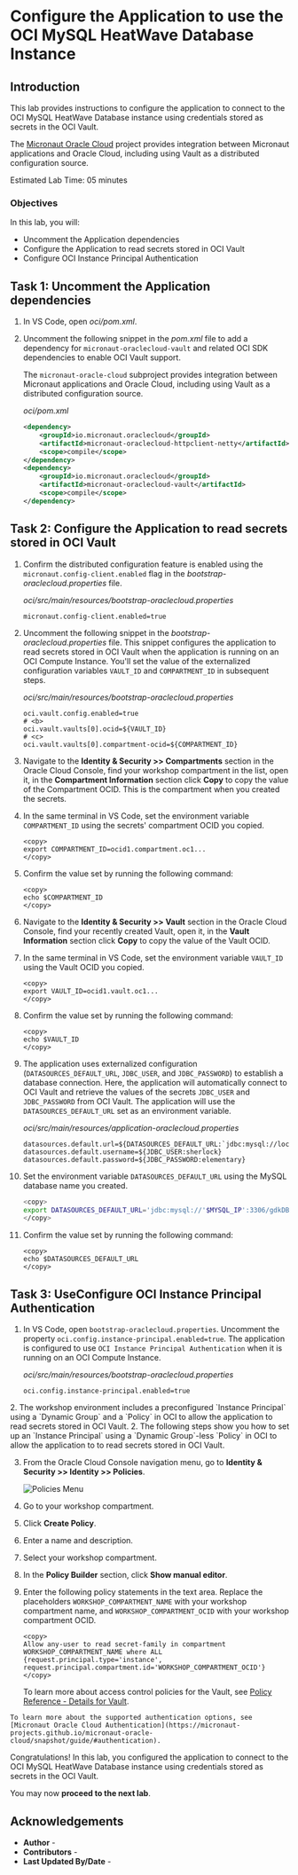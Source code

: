 # Configure the Application to use the OCI MySQL HeatWave Database Instance

## Introduction

This lab provides instructions to configure the application to connect to the OCI MySQL HeatWave Database instance using credentials stored as secrets in the OCI Vault.

The [Micronaut Oracle Cloud](https://micronaut-projects.github.io/micronaut-oracle-cloud/latest/guide/index.html) project provides integration between Micronaut applications and Oracle Cloud, including using Vault as a distributed configuration source.

Estimated Lab Time: 05 minutes

### Objectives

In this lab, you will:

* Uncomment the Application dependencies
* Configure the Application to read secrets stored in OCI Vault
* Configure OCI Instance Principal Authentication

## Task 1: Uncomment the Application dependencies

1. In VS Code, open _oci/pom.xml_.

2. Uncomment the following snippet in the _pom.xml_ file to add a dependency for `micronaut-oraclecloud-vault` and related OCI SDK dependencies to enable OCI Vault support.

	The `micronaut-oracle-cloud` subproject provides integration between Micronaut applications and Oracle Cloud, including using Vault as a distributed configuration source.

    _oci/pom.xml_

    ``` xml
    <dependency>
        <groupId>io.micronaut.oraclecloud</groupId>
        <artifactId>micronaut-oraclecloud-httpclient-netty</artifactId>
        <scope>compile</scope>
    </dependency>
    <dependency>
        <groupId>io.micronaut.oraclecloud</groupId>
        <artifactId>micronaut-oraclecloud-vault</artifactId>
        <scope>compile</scope>
    </dependency>
    ```

## Task 2: Configure the Application to read secrets stored in OCI Vault

1. Confirm the distributed configuration feature is enabled using the `micronaut.config-client.enabled` flag in the _bootstrap-oraclecloud.properties_ file.

    _oci/src/main/resources/bootstrap-oraclecloud.properties_

    ```properties
    micronaut.config-client.enabled=true
    ```

2. Uncomment the following snippet in the _bootstrap-oraclecloud.properties_ file. This snippet configures the application to read secrets stored in OCI Vault when the application is running on an OCI Compute Instance. You'll set the value of the externalized configuration variables `VAULT_ID` and `COMPARTMENT_ID` in subsequent steps.

    _oci/src/main/resources/bootstrap-oraclecloud.properties_

    ```properties
	oci.vault.config.enabled=true
	# <b>
    oci.vault.vaults[0].ocid=${VAULT_ID}
    # <c>
    oci.vault.vaults[0].compartment-ocid=${COMPARTMENT_ID}
    ```

3. Navigate to the **Identity & Security >> Compartments** section in the Oracle Cloud Console, find your workshop compartment in the list, open it, in the **Compartment Information** section click **Copy** to copy the value of the Compartment OCID. This is the compartment when you created the secrets.

4. In the same terminal in VS Code, set the environment variable `COMPARTMENT_ID` using the secrets' compartment OCID you copied.

	```
	<copy>
	export COMPARTMENT_ID=ocid1.compartment.oc1...
	</copy>
	```

5. Confirm the value set by running the following command:

	```
	<copy>
	echo $COMPARTMENT_ID
	</copy>
	```

6. Navigate to the **Identity & Security >> Vault** section in the Oracle Cloud Console, find your recently created Vault, open it, in the **Vault Information** section click **Copy** to copy the value of the Vault OCID.

7. In the same terminal in VS Code, set the environment variable `VAULT_ID` using the Vault OCID you copied.

	```
	<copy>
	export VAULT_ID=ocid1.vault.oc1...
	</copy>
	```

8. Confirm the value set by running the following command:

	```
	<copy>
	echo $VAULT_ID
	</copy>
	```

9. The application uses externalized configuration (`DATASOURCES_DEFAULT_URL`, `JDBC_USER`, and `JDBC_PASSWORD`) to establish a database connection. Here, the application will automatically connect to OCI Vault and retrieve the values of the secrets `JDBC_USER` and `JDBC_PASSWORD` from OCI Vault. The application will use the `DATASOURCES_DEFAULT_URL` set as an environment variable.

	_oci/src/main/resources/application-oraclecloud.properties_

	``` properties
	datasources.default.url=${DATASOURCES_DEFAULT_URL:`jdbc:mysql://localhost:3306/db`}
	datasources.default.username=${JDBC_USER:sherlock}
	datasources.default.password=${JDBC_PASSWORD:elementary}
	```

10. Set the environment variable `DATASOURCES_DEFAULT_URL` using the MySQL database name you created.

	```bash
	<copy>
	export DATASOURCES_DEFAULT_URL='jdbc:mysql://'$MYSQL_IP':3306/gdkDB'
	</copy>
	```

11. Confirm the value set by running the following command:

	```
	<copy>
	echo $DATASOURCES_DEFAULT_URL
	</copy>
	```

## Task 3: <if type="desktop">Use</if><if type="tenancy">Configure</if> OCI Instance Principal Authentication

1. In VS Code, open `bootstrap-oraclecloud.properties`. Uncomment the property `oci.config.instance-principal.enabled=true`. The application is configured to use `OCI Instance Principal Authentication` when it is running on an OCI Compute Instance. 

	_oci/src/main/resources/bootstrap-oraclecloud.properties_

	```properties
	oci.config.instance-principal.enabled=true
	```

<if type="desktop">
2. The workshop environment includes a preconfigured `Instance Principal` using a `Dynamic Group` and a `Policy` in OCI to allow the application to read secrets stored in OCI Vault.
</if>

<if type="tenancy">
2. The following steps show you how to set up an `Instance Principal` using a `Dynamic Group`-less `Policy` in OCI to allow the application to to read secrets stored in OCI Vault.

3. From the Oracle Cloud Console navigation menu, go to **Identity & Security >> Identity >> Policies**.

	![Policies Menu](https://oracle-livelabs.github.io/common/images/console-2025/id-policies.png)

4. Go to your workshop compartment.

5. Click  **Create Policy**.

6. Enter a name and description.

7. Select your workshop compartment.

8. In the **Policy Builder** section, click **Show manual editor**.

9. Enter the following policy statements in the text area. Replace the placeholders `WORKSHOP_COMPARTMENT_NAME` with your workshop compartment name, and `WORKSHOP_COMPARTMENT_OCID` with your workshop compartment OCID.

	```text
	<copy>
	Allow any-user to read secret-family in compartment WORKSHOP_COMPARTMENT_NAME where ALL {request.principal.type='instance', request.principal.compartment.id='WORKSHOP_COMPARTMENT_OCID'}
	</copy>
	```

	To learn more about access control policies for the Vault, see [Policy Reference - Details for Vault](https://docs.oracle.com/en-us/iaas/Content/Identity/Reference/keypolicyreference.htm).

</if>

	To learn more about the supported authentication options, see [Micronaut Oracle Cloud Authentication](https://micronaut-projects.github.io/micronaut-oracle-cloud/snapshot/guide/#authentication).

Congratulations! In this lab, you configured the application to connect to the OCI MySQL HeatWave Database instance using credentials stored as secrets in the OCI Vault.

You may now **proceed to the next lab**.

## Acknowledgements

* **Author** - [](var:author)
* **Contributors** - [](var:contributors)
* **Last Updated By/Date** - [](var:last_updated)
